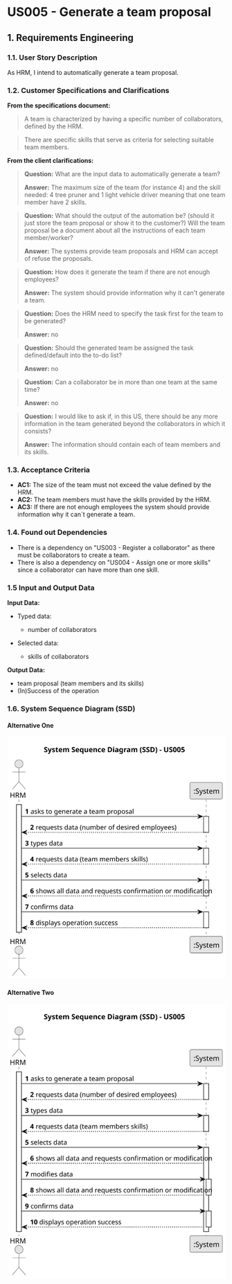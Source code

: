 # US005 -  Generate a team proposal


## 1. Requirements Engineering

### 1.1. User Story Description

As HRM, I intend to automatically generate a team proposal.

### 1.2. Customer Specifications and Clarifications 

**From the specifications document:**

>	A team is characterized by having a specific number of collaborators, defined by the HRM.
  
>	There are specific skills that serve as criteria for selecting suitable team members.

**From the client clarifications:**

> **Question:** What are the input data to automatically generate a team?
>
> **Answer:** The maximum size of the team (for instance 4)
and the skill needed: 4 tree pruner and 1 light vehicle driver
meaning that one team member have 2 skills.

> **Question:** What should the output of the automation be? (should it just store the team proposal or show it to the customer?)  Will the team proposal be a document about all the instructions of each team member/worker?
>
> **Answer:** The systems provide team proposals and HRM can accept of refuse the proposals.

> **Question:** How does it generate the team if there are not enough employees?
>
> **Answer:** The system should provide information why it can't generate a team.

> **Question:**  Does the HRM need to specify the task first for the team to be generated?
> 
> **Answer:** no

> **Question:**  Should the generated team be assigned the task defined/default into the to-do list?
>
> **Answer:** no

> **Question:**  Can a collaborator be in more than one team at the same time?
>
> **Answer:** no

> **Question:**  I would like to ask if, in this US, there should be any more information in the team generated beyond the collaborators in which it consists?
>
> **Answer:** The information should contain each of team members and its skills.


### 1.3. Acceptance Criteria

* **AC1:** The size of the team must not exceed the value defined by the HRM.
* **AC2:** The team members must have the skills provided by the HRM.
* **AC3:** If there are not enough employees the system should provide information why it can´t generate a team. 
### 1.4. Found out Dependencies

* There is a dependency on "US003 - Register a collaborator" as there must be collaborators to create a team.
* There is also a dependency on "US004 - Assign one or more skills" since a collaborator can have more than one skill.
### 1.5 Input and Output Data

**Input Data:**

* Typed data:
    * number of collaborators
	
* Selected data:
    * skills of collaborators

**Output Data:**

* team proposal (team members and its skills)
* (In)Success of the operation

### 1.6. System Sequence Diagram (SSD)


#### Alternative One

![System Sequence Diagram - Alternative One](svg/us005-system-sequence-diagram-alternative-one.svg)

#### Alternative Two

![System Sequence Diagram - Alternative One](svg/us005-system-sequence-diagram-alternative-two.svg)
